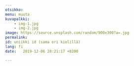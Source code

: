 ```yaml
---
otsikko: 
menu: muuta
kuvapalkki:
    - img-1.jpg
    - img-2.jpg
image: https://source.unsplash.com/random/900x300?a=.jpg
permalink:
id: uniikki id (sama eri kielillä)
lang: fi
date:   2019-12-06 20:21:17 +0200

---
```

